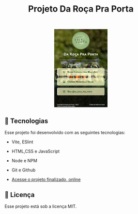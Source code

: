 <h1 align="center">Projeto Da Roça Pra Porta</h1>

<br>

<p align="center">
  <img alt="Marcos Abreu Links" src="./src/assets/mark2.png" width="35%">
</p>

## 🚀 Tecnologias

Esse projeto foi desenvolvido com as seguintes tecnologias:

- Vite, ESlint
- HTML,CSS e JavaScript
- Node e NPM
- Git e Github

- [Acesse o projeto finalizado, online](https://curr.to/daRocapraPorta)

## :memo: Licença

Esse projeto está sob a licença MIT.